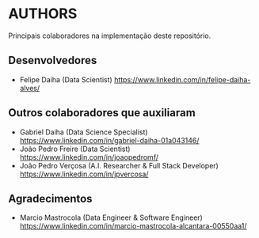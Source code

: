 # AUTHORS

Principais colaboradores na implementação deste repositório.

## Desenvolvedores

- Felipe Daiha (Data Scientist) <https://www.linkedin.com/in/felipe-daiha-alves/>

## Outros colaboradores que auxiliaram

- Gabriel Daiha (Data Science Specialist) <https://www.linkedin.com/in/gabriel-daiha-01a043146/>
- João Pedro Freire (Data Scientist) <https://www.linkedin.com/in/joaopedromf/>
- João Pedro Verçosa (A.I. Researcher & Full Stack Developer) <https://www.linkedin.com/in/jpvercosa/>

## Agradecimentos

- Marcio Mastrocola (Data Engineer & Software Engineer) <https://www.linkedin.com/in/marcio-mastrocola-alcantara-00550aa1/>

